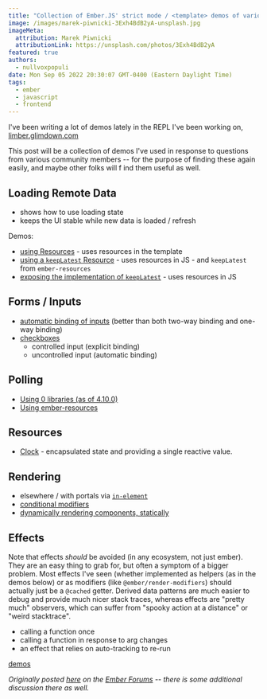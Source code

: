 ```yaml
---
title: "Collection of Ember.JS' strict mode / <template> demos of various concepts"
image: /images/marek-piwnicki-3Exh4BdB2yA-unsplash.jpg
imageMeta:
  attribution: Marek Piwnicki
  attributionLink: https://unsplash.com/photos/3Exh4BdB2yA
featured: true
authors:
  - nullvoxpopuli
date: Mon Sep 05 2022 20:30:07 GMT-0400 (Eastern Daylight Time)
tags:
  - ember
  - javascript
  - frontend
---
```



I've been writing a lot of demos lately in the REPL I've been working on, [limber.glimdown.com](https://limber.glimdown.com)

This post will be a collection of demos I've used in response to questions from various community members -- for the purpose of finding these again easily, and maybe other folks will f ind them useful as well.

## Loading Remote Data

- shows how to use loading state
- keeps the UI stable while new data is loaded / refresh

Demos:
- [using Resources][demo-remote-data-1] - uses resources in the template
- [using a `keepLatest` Resource][demo-remote-data-3] - uses resources in JS - and `keepLatest` from `ember-resources`
- [exposing the implementation of `keepLatest`][demo-remote-data-2] - uses resources in JS

[demo-remote-data-1]: https://limber.glimdown.com/edit?format=glimdown&t=%23%20RemoteData%0A%0A`RemoteData`%20is%20a%20utility%20`Resource`%20from%20[ember-resources][gh-resources]%0Athat%20provides%20an%20easy%20way%20to%20interact%20with%20[`fetch`][mdn-fetch]%0Awith%20a%20pre-wired%20[`AbortController`][mdn-AbortController].%0A%0AIn%20this%20example%2C%20the%20fetching%20of%20data%20from%20the%20[StarWars%20API][swapi]%20occurs%0Aautomatically%20based%20on%20changes%20to%20the%20URL.%0AYou%20may%20change%20the%20`id`%20of%20the%20Person%20to%20fetch%20from%20the%20StarWars%20API.%0A%0A```gjs%20live%0Aimport%20Component%20from%20%27%40glimmer%2Fcomponent%27%3B%0Aimport%20{%20tracked%20}%20from%20%27%40glimmer%2Ftracking%27%3B%0Aimport%20{%20on%20}%20from%20%27%40ember%2Fmodifier%27%3B%0A%0Aimport%20{%20RemoteData%20}%20from%20%27ember-resources%2Futil%2Fremote-data%27%3B%0A%0Aconst%20urlFor%20%3D%20(id)%20%3D%3E%20`https%3A%2F%2Fswapi.dev%2Fapi%2Fpeople%2F%24{id}`%3B%0A%0Alet%20previous%3B%0Aconst%20keepLatest%20%3D%20(data)%20%3D%3E%20previous%20%3D%20data%20||%20previous%3B%0A%0Aconst%20Person%20%3D%20%3Ctemplate%3E%0A%20%20{{%23let%20(RemoteData%20(urlFor%20%40id))%20as%20|request|}}%0A%20%20%20%20{{keepLatest%20request.value.name}}%0A%0A%20%20%20%20{{%23if%20request.isLoading}}%20...%20loading%20{{%40id}}%20...%20{{%2Fif}}%0A%20%20{{%2Flet}}%0A%3C%2Ftemplate%3E%3B%0A%0Aexport%20default%20class%20Demo%20extends%20Component%20{%0A%20%20%40tracked%20id%20%3D%2051%3B%0A%20%20updateId%20%3D%20(event)%20%3D%3E%20this.id%20%3D%20event.target.value%3B%0A%0A%20%20%3Ctemplate%3E%0A%20%20%20%20%3Cdiv%20class%3D%22border%20p-4%20grid%20gap-4%22%3E%0A%20%20%20%20%20%20%20%20%3CPerson%20%40id%3D{{this.id}}%20%2F%3E%0A%0A%20%20%20%20%20%20%20%20%3Clabel%3E%0A%20%20%20%20%20%20%20%20%20%20%20%20Person%20ID%0A%20%20%20%20%20%20%20%20%20%20%20%20%3Cinput%0A%20%20%20%20%20%20%20%20%20%20%20%20%20%20%20%20type%3D%27number%27%0A%20%20%20%20%20%20%20%20%20%20%20%20%20%20%20%20class%3D%27border%20px-3%20py-2%27%0A%20%20%20%20%20%20%20%20%20%20%20%20%20%20%20%20value%3D{{this.id}}%0A%20%20%20%20%20%20%20%20%20%20%20%20%20%20%20%20{{on%20%27input%27%20this.updateId}}%3E%0A%20%20%20%20%20%20%20%20%3C%2Flabel%3E%0A%20%20%20%20%3C%2Fdiv%3E%0A%20%20%3C%2Ftemplate%3E%0A}%0A```%0A%0ADocs%20for%20`RemoteData`%20can%20[be%20found%20here][docs-remote-data].%0AInformation%20about%20how%20Resources%20fit%20in%20to%20the%20next%20edition%20of%20Ember%20can%20be%20[found%20here][polaris-reactivity]%0A%0A%0A%0A[gh-resources]%3A%20https%3A%2F%2Fgithub.com%2Fnullvoxpopuli%2Fember-resources%0A[mdn-fetch]%3A%20https%3A%2F%2Fdeveloper.mozilla.org%2Fen-US%2Fdocs%2FWeb%2FAPI%2FFetch_API%2FUsing_Fetch%0A[mdn-AbortController]%3A%20https%3A%2F%2Fdeveloper.mozilla.org%2Fen-US%2Fdocs%2FWeb%2FAPI%2FAbortController%0A[docs-remote-data]%3A%20https%3A%2F%2Fember-resources.pages.dev%2Fmodules%2Futil_remote_data%0A[polaris-reactivity]%3A%20https%3A%2F%2Fwycats.github.io%2Fpolaris-sketchwork%2Freactivity.html%0A[swapi]%3A%20https%3A%2F%2Fswapi.dev%2F%0A

[demo-remote-data-2]: https://limber.glimdown.com/edit?format=glimdown&t=%23%20RemoteData%0A%0A%60RemoteData%60%20is%20a%20utility%20%60Resource%60%20from%20%5Bember-resources%5D%5Bgh-resources%5D%0Athat%20provides%20an%20easy%20way%20to%20interact%20with%20%5B%60fetch%60%5D%5Bmdn-fetch%5D%0Awith%20a%20pre-wired%20%5B%60AbortController%60%5D%5Bmdn-AbortController%5D.%0A%0AIn%20this%20example%2C%20the%20fetching%20of%20data%20from%20the%20%5BStarWars%20API%5D%5Bswapi%5D%20occurs%0Aautomatically%20based%20on%20changes%20to%20the%20URL.%0AYou%20may%20change%20the%20%60id%60%20of%20the%20Person%20to%20fetch%20from%20the%20StarWars%20API.%0A%0A%60%60%60gjs%20live%0Aimport%20Component%20from%20%27%40glimmer%2Fcomponent%27%3B%0Aimport%20%7B%20tracked%20%7D%20from%20%27%40glimmer%2Ftracking%27%3B%0Aimport%20%7B%20on%20%7D%20from%20%27%40ember%2Fmodifier%27%3B%0A%0Aimport%20%7B%20use%2C%20resource%20%7D%20from%20%27ember-resources%27%3B%0Aimport%20%7B%20RemoteData%2C%20remoteData%20%7D%20from%20%27ember-resources%2Futil%2Fremote-data%27%3B%0A%0Aconst%20isEmpty%20%3D%20(x)%20%3D%3E%20!x%20%7C%7C%20x%3F.length%20%3D%3D%3D%200%3B%0Aconst%20urlFor%20%3D%20(id)%20%3D%3E%20%60https%3A%2F%2Fswapi.dev%2Fapi%2Fpeople%2F%24%7Bid%7D%60%3B%0A%0Aconst%20keepLatest%20%3D%20(%7B%20until%2C%20value%3A%20valueFn%20%7D)%20%3D%3E%20resource(()%20%3D%3E%20%7B%0A%20%20let%20previous%3B%0A%20%20%20%20%0A%20%20return%20()%20%3D%3E%20%7B%0A%20%20%20%20let%20value%20%3D%20valueFn()%3B%0A%20%20%20%20if%20(until())%20%7B%0A%20%20%20%20%20%20return%20previous%20%3D%20isEmpty(value)%20%3F%20previous%20%3A%20value%3B%0A%20%20%20%20%7D%0A%0A%20%20%20%20return%20previous%20%3D%20value%3B%0A%20%20%7D%3B%0A%7D)%3B%0A%0A%0Aexport%20default%20class%20Demo%20extends%20Component%20%7B%0A%20%20%40tracked%20id%20%3D%2051%3B%0A%20%20updateId%20%3D%20(event)%20%3D%3E%20this.id%20%3D%20event.target.value%3B%0A%0A%20%20%40use%20request%20%3D%20resource(hooks%20%3D%3E%20remoteData(hooks%2C%20urlFor(this.id)))%3B%0A%0A%20%20%40use%20withLatest%20%3D%20keepLatest(%7B%20%0A%20%20%20%20until%3A%20()%20%3D%3E%20this.request.isLoading%2C%0A%20%20%20%20value%3A%20()%20%3D%3E%20this.request.value%2C%0A%20%20%7D)%3B%0A%0A%20%20%3Ctemplate%3E%0A%20%20%20%20%3Cdiv%20class%3D%22border%20p-4%20grid%20gap-4%22%3E%0A%20%20%20%20%20%20%7B%7Bthis.withLatest.name%7D%7D%0A%0A%20%20%20%20%20%20%7B%7B%23if%20this.request.isLoading%7D%7D%0A%20%20%20%20%20%20%20%20...%20loading%20%7B%7Bthis.id%7D%7D%20...%0A%20%20%20%20%20%20%7B%7B%2Fif%7D%7D%0A%0A%20%20%20%20%20%20%20%20%3Clabel%3E%0A%20%20%20%20%20%20%20%20%20%20%20%20Person%20ID%0A%20%20%20%20%20%20%20%20%20%20%20%20%3Cinput%0A%20%20%20%20%20%20%20%20%20%20%20%20%20%20%20%20type%3D%27number%27%0A%20%20%20%20%20%20%20%20%20%20%20%20%20%20%20%20class%3D%27border%20px-3%20py-2%27%0A%20%20%20%20%20%20%20%20%20%20%20%20%20%20%20%20value%3D%7B%7Bthis.id%7D%7D%0A%20%20%20%20%20%20%20%20%20%20%20%20%20%20%20%20%7B%7Bon%20%27input%27%20this.updateId%7D%7D%3E%0A%20%20%20%20%20%20%20%20%3C%2Flabel%3E%0A%20%20%20%20%3C%2Fdiv%3E%0A%20%20%3C%2Ftemplate%3E%0A%7D%0A%60%60%60%0A%0ADocs%20for%20%60RemoteData%60%20can%20%5Bbe%20found%20here%5D%5Bdocs-remote-data%5D.%0AInformation%20about%20how%20Resources%20fit%20in%20to%20the%20next%20edition%20of%20Ember%20can%20be%20%5Bfound%20here%5D%5Bpolaris-reactivity%5D%0A%0A%0A%0A%5Bgh-resources%5D%3A%20https%3A%2F%2Fgithub.com%2Fnullvoxpopuli%2Fember-resources%0A%5Bmdn-fetch%5D%3A%20https%3A%2F%2Fdeveloper.mozilla.org%2Fen-US%2Fdocs%2FWeb%2FAPI%2FFetch_API%2FUsing_Fetch%0A%5Bmdn-AbortController%5D%3A%20https%3A%2F%2Fdeveloper.mozilla.org%2Fen-US%2Fdocs%2FWeb%2FAPI%2FAbortController%0A%5Bdocs-remote-data%5D%3A%20https%3A%2F%2Fember-resources.pages.dev%2Fmodules%2Futil_remote_data%0A%5Bpolaris-reactivity%5D%3A%20https%3A%2F%2Fwycats.github.io%2Fpolaris-sketchwork%2Freactivity.html%0A%5Bswapi%5D%3A%20https%3A%2F%2Fswapi.dev%2F%0A

[demo-remote-data-3]: https://limber.glimdown.com/edit?format=glimdown&t=%23%20RemoteData%0A%0A%60RemoteData%60%20is%20a%20utility%20%60Resource%60%20from%20%5Bember-resources%5D%5Bgh-resources%5D%0Athat%20provides%20an%20easy%20way%20to%20interact%20with%20%5B%60fetch%60%5D%5Bmdn-fetch%5D%0Awith%20a%20pre-wired%20%5B%60AbortController%60%5D%5Bmdn-AbortController%5D.%0A%0AIn%20this%20example%2C%20the%20fetching%20of%20data%20from%20the%20%5BStarWars%20API%5D%5Bswapi%5D%20occurs%0Aautomatically%20based%20on%20changes%20to%20the%20URL.%0AYou%20may%20change%20the%20%60id%60%20of%20the%20Person%20to%20fetch%20from%20the%20StarWars%20API.%0A%0A%60%60%60gjs%20live%0Aimport%20Component%20from%20%27%40glimmer%2Fcomponent%27%3B%0Aimport%20%7B%20tracked%20%7D%20from%20%27%40glimmer%2Ftracking%27%3B%0Aimport%20%7B%20on%20%7D%20from%20%27%40ember%2Fmodifier%27%3B%0A%0Aimport%20%7B%20use%2C%20resource%20%7D%20from%20%27ember-resources%27%3B%0Aimport%20%7B%20RemoteData%2C%20remoteData%20%7D%20from%20%27ember-resources%2Futil%2Fremote-data%27%3B%0Aimport%20%7B%20keepLatest%20%7D%20from%20%27ember-resources%2Futil%2Fkeep-latest%27%3B%0A%0Aconst%20isEmpty%20%3D%20(x)%20%3D%3E%20!x%20%7C%7C%20x%3F.length%20%3D%3D%3D%200%3B%0Aconst%20urlFor%20%3D%20(id)%20%3D%3E%20%60https%3A%2F%2Fswapi.dev%2Fapi%2Fpeople%2F%24%7Bid%7D%60%3B%0A%0Aexport%20default%20class%20Demo%20extends%20Component%20%7B%0A%20%20%40tracked%20id%20%3D%2051%3B%0A%20%20updateId%20%3D%20(event)%20%3D%3E%20this.id%20%3D%20event.target.value%3B%0A%0A%20%20%40use%20request%20%3D%20RemoteData(()%20%3D%3E%20urlFor(this.id))%3B%0A%20%20%40use%20latest%20%3D%20keepLatest(%7B%20%0A%20%20%20%20value%3A%20()%20%3D%3E%20this.request.value%2C%0A%20%20%20%20when%3A%20()%20%3D%3E%20this.request.isLoading%2C%0A%20%20%7D)%3B%0A%0A%20%20%3Ctemplate%3E%0A%20%20%20%20%3Cdiv%20class%3D%22border%20p-4%20grid%20gap-4%22%3E%0A%20%20%20%20%20%20%7B%7Bthis.latest.name%7D%7D%0A%0A%20%20%20%20%20%20%7B%7B%23if%20this.request.isLoading%7D%7D%0A%20%20%20%20%20%20%20%20...%20loading%20%7B%7Bthis.id%7D%7D%20...%0A%20%20%20%20%20%20%7B%7B%2Fif%7D%7D%0A%0A%20%20%20%20%20%20%20%20%3Clabel%3E%0A%20%20%20%20%20%20%20%20%20%20%20%20Person%20ID%0A%20%20%20%20%20%20%20%20%20%20%20%20%3Cinput%0A%20%20%20%20%20%20%20%20%20%20%20%20%20%20%20%20type%3D%27number%27%0A%20%20%20%20%20%20%20%20%20%20%20%20%20%20%20%20class%3D%27border%20px-3%20py-2%27%0A%20%20%20%20%20%20%20%20%20%20%20%20%20%20%20%20value%3D%7B%7Bthis.id%7D%7D%0A%20%20%20%20%20%20%20%20%20%20%20%20%20%20%20%20%7B%7Bon%20%27input%27%20this.updateId%7D%7D%3E%0A%20%20%20%20%20%20%20%20%3C%2Flabel%3E%0A%20%20%20%20%3C%2Fdiv%3E%0A%20%20%3C%2Ftemplate%3E%0A%7D%0A%60%60%60%0A%0ADocs%20for%20%60RemoteData%60%20can%20%5Bbe%20found%20here%5D%5Bdocs-remote-data%5D.%0AInformation%20about%20how%20Resources%20fit%20in%20to%20the%20next%20edition%20of%20Ember%20can%20be%20%5Bfound%20here%5D%5Bpolaris-reactivity%5D%0A%0A%0A%0A%5Bgh-resources%5D%3A%20https%3A%2F%2Fgithub.com%2Fnullvoxpopuli%2Fember-resources%0A%5Bmdn-fetch%5D%3A%20https%3A%2F%2Fdeveloper.mozilla.org%2Fen-US%2Fdocs%2FWeb%2FAPI%2FFetch_API%2FUsing_Fetch%0A%5Bmdn-AbortController%5D%3A%20https%3A%2F%2Fdeveloper.mozilla.org%2Fen-US%2Fdocs%2FWeb%2FAPI%2FAbortController%0A%5Bdocs-remote-data%5D%3A%20https%3A%2F%2Fember-resources.pages.dev%2Fmodules%2Futil_remote_data%0A%5Bpolaris-reactivity%5D%3A%20https%3A%2F%2Fwycats.github.io%2Fpolaris-sketchwork%2Freactivity.html%0A%5Bswapi%5D%3A%20https%3A%2F%2Fswapi.dev%2F%0A

## Forms / Inputs

- [automatic binding of inputs][demo-forms-1] (better than both two-way binding and one-way binding)
- [checkboxes][demo-checkboxes-1]
   - controlled input (explicit binding)
  - uncontrolled input (automatic binding)


[demo-checkboxes-1]: https://limber.glimdown.com/edit?format=glimdown&t=%23%20Checkboxes%20in%20Ember%0A%0A%23%23%20Controlled%20Checkbox%0A%0A%60%60%60gjs%20live%0Aimport%20Component%20from%20%27%40glimmer%2Fcomponent%27%3B%0Aimport%20%7B%20tracked%20%7D%20from%20%27%40glimmer%2Ftracking%27%3B%0Aimport%20%7B%20on%20%7D%20from%20%27%40ember%2Fmodifier%27%3B%0A%0Aexport%20default%20class%20Demo%20extends%20Component%20%7B%0A%20%20%40tracked%20value%3B%0A%0A%20%20update%20%3D%20(event)%20%3D%3E%20this.value%20%3D%20event.target.checked%3B%0A%20%20%0A%20%20%3Ctemplate%3E%0A%20%20%20%20%7B%7Bthis.value%7D%7D%3Cbr%3E%0A%20%20%20%20%3Clabel%3E%20%0A%20%20%20%20%20%20the%20checkbox%0A%20%20%0A%20%20%20%20%20%20%3Cinput%20%0A%20%20%20%20%20%20%20%20type%3D%22checkbox%22%0A%20%20%20%20%20%20%20%20checked%3D%7B%7Bthis.value%7D%7D%20%0A%20%20%20%20%20%20%20%20class%3D%22border%22%0A%20%20%20%20%20%20%20%20%7B%7Bon%20%27change%27%20this.update%7D%7D%20%0A%20%20%20%20%20%20%2F%3E%0A%20%20%20%20%3C%2Flabel%3E%0A%20%20%3C%2Ftemplate%3E%0A%7D%0A%60%60%60%0A%0A%23%23%20Automatic%20binding%20using%20a%20%60%3Cform%3E%60%0A%0A%60%60%60gjs%20live%0Aimport%20%7B%20on%20%7D%20from%20%27%40ember%2Fmodifier%27%3B%0Aimport%20%7B%20tracked%20%7D%20from%20%27%40glimmer%2Ftracking%27%3B%0Aimport%20%7B%20cell%20%7D%20from%20%27ember-resources%27%3B%0A%0Alet%20state%20%3D%20cell()%3B%0A%0Aconst%20handleInput%20%3D%20(event)%20%3D%3E%20%7B%0A%20%20let%20formData%20%3D%20new%20FormData(event.currentTarget)%3B%0A%20%20let%20data%20%3D%20Object.fromEntries(formData.entries())%3B%0A%0A%20%20state.current%20%3D%20JSON.stringify(data%2C%20null%2C%202)%3B%0A%7D%3B%0A%0Aconst%20handleSubmit%20%3D%20(%20event)%20%3D%3E%20%7B%0A%20%20event.preventDefault()%3B%0A%20%20handleInput(event)%3B%0A%7D%3B%0A%0A%3Ctemplate%3E%0A%20%20%3Cform%20%0A%20%20%20%20%7B%7Bon%20%27input%27%20handleInput%7D%7D%20%0A%20%20%20%20%7B%7Bon%20%27submit%27%20handleSubmit%7D%7D%0A%20%20%20%20class%3D%22grid%20gap-2%22%20%0A%20%20%20%20style%3D%22max-width%3A%20300px%22%0A%20%20%3E%0A%20%20%20%20%3Clabel%3E%20isChecked%0A%20%20%20%20%20%20%3Cinput%20type%3D%22checkbox%22%20value%3D%22totally%20checked%22%20name%3D%27isChecked%27%3E%0A%20%20%20%20%3C%2Flabel%3E%0A%0A%20%20%20%20%3Cbutton%20type%3D%27submit%27%3ESubmit%3C%2Fbutton%3E%0A%20%20%3C%2Fform%3E%0A%0A%20%20%3Cbr%3E%3Cbr%3E%0A%0A%20%20FormData%3A%0A%20%20%3Cpre%3E%7B%7Bstate.current%7D%7D%3C%2Fpre%3E%0A%0A%3C%2Ftemplate%3E%0A%60%60%60


[demo-forms-1]: https://limber.glimdown.com/edit?format=glimdown&t=%23%20Forms%0A%0A%23%23%23%20Using%20_The%20Platform_%0A%0AVanilla%20JavaScript%20has%20everything%20we%20need%20to%20handle%20form%20data%2C%20de-sync%20it%20from%20our%20source%20data%20and%20collect%20all%20user%20input%20upon%20submission.%0A%0AOther%20abstractions%2C%20such%20as%20the%20%22changeset%22%20concept%20contain%20a%20lot%20of%20this%20functionality%20and%20have%20additional%20utilities%20such%20as%20rollback%2C%20snapshots%2C%20forking%2C%20etc%2C%20but%20that%20is%20a%20topic%20for%20another%20demo.%0A%0AIn%20the%20form%20below%2C%20we%20create%20a%20Vanilla%E2%84%A2%20%5BHTML%20form%5D%5B2%5D%2C%20and%20only%20add%20%22Ember%22%20code%20for%20handling%20the%20form%20submission%20and%20field%20inputs.%20By%20default%2C%20form%20submissions%20will%20cause%20a%20page%20reload%2C%20so%20in%20a%20single-page-app%2C%20we%20need%20to%20prevent%20that%20default%20behavior.%0A%0AUsing%20the%20native%20API%2C%20%5BFormData%5D%5B1%5D%2C%20we%20can%20gather%20the%20user%20inputs%20when%20the%20user%20presses%20the%20submit%20button.%0A%0A%60%60%60gjs%20live%0Aimport%20%7B%20on%20%7D%20from%20%27%40ember%2Fmodifier%27%3B%0Aimport%20%7B%20tracked%20%7D%20from%20%27%40glimmer%2Ftracking%27%3B%0A%0Alet%20state%20%3D%20new%20(class%20%7B%0A%20%20%40tracked%20current%3B%0A%7D)()%3B%0A%0Aconst%20handleInput%20%3D%20(event)%20%3D%3E%20%7B%0A%20%20let%20formData%20%3D%20new%20FormData(event.currentTarget)%3B%0A%20%20let%20data%20%3D%20Object.fromEntries(formData.entries())%3B%0A%0A%20%20state.current%20%3D%20JSON.stringify(data%2C%20null%2C%202)%3B%0A%7D%3B%0A%0Aconst%20handleSubmit%20%3D%20(%20event)%20%3D%3E%20%7B%0A%20%20event.preventDefault()%3B%0A%20%20handleInput(event)%3B%0A%7D%3B%0A%0A%3Ctemplate%3E%0A%20%20%3Cform%20%0A%20%20%20%20%7B%7Bon%20%27input%27%20handleInput%7D%7D%20%0A%20%20%20%20%7B%7Bon%20%27submit%27%20handleSubmit%7D%7D%0A%20%20%20%20class%3D%22grid%20gap-2%22%20%0A%20%20%20%20style%3D%22max-width%3A%20300px%22%0A%20%20%3E%0A%20%20%20%20%3Clabel%3E%20First%20Name%0A%20%20%20%20%20%20%3Cinput%20name%3D%27firstName%27%3E%0A%20%20%20%20%3C%2Flabel%3E%0A%0A%20%20%20%20%3Clabel%3E%20Favorite%20Date%0A%20%20%20%20%20%20%3Cinput%20type%3D%27date%27%20name%3D%27favoriteDate%27%3E%0A%20%20%20%20%3C%2Flabel%3E%0A%0A%20%20%20%20%3Cbutton%20type%3D%27submit%27%3ESubmit%3C%2Fbutton%3E%0A%20%20%3C%2Fform%3E%0A%0A%20%20%3Cbr%3E%3Cbr%3E%0A%0A%20%20FormData%3A%0A%20%20%3Cpre%3E%7B%7Bstate.current%7D%7D%3C%2Fpre%3E%0A%0A%20%20%3Cstyle%3E%0A%20%20%20%20input%20%7B%20border%3A%201px%20solid%3B%20%7D%0A%20%20%3C%2Fstyle%3E%0A%3C%2Ftemplate%3E%0A%60%60%60%0A%0A%3Chr%3E%0A%0A%23%23%23%20%22Platform%22%20References%0A%20-%20%5B%60%3Cform%3E%60%20on%20MDN%5D%5B2%5D%0A%20-%20%5B%60FormData%60%20on%20MDN%5D%5B1%5D%0A%0A%23%23%23%20Ember%20References%0A%20-%20%5Bthe%20%60on%60%20modifier%5D%5B3%5D%0A%0A%0A%5B1%5D%3A%20https%3A%2F%2Fdeveloper.mozilla.org%2Fen-US%2Fdocs%2FWeb%2FAPI%2FFormData%0A%5B2%5D%3A%20https%3A%2F%2Fdeveloper.mozilla.org%2Fen-US%2Fdocs%2FWeb%2FHTML%2FElement%2Fform%0A%5B3%5D%3A%20https%3A%2F%2Fguides.emberjs.com%2Frelease%2Fcomponents%2Fcomponent-state-and-actions%2F%23toc_html-modifiers-and-actions%0A


## Polling

 - [Using 0 libraries (as of 4.10.0)][demo-polling-via-helper]
 - [Using ember-resources][demo-polling-via-ember-resources]

[demo-polling-via-helper]: https://limber.glimdown.com/edit?format=glimdown&t=%23%20Polling%20data%0A%0AA%20common%20thing%20folks%20ask%20is%20to%20re-call%20%2F%20re-run%20the%20%5Broute%27s%20model%20hook%5D%5Broute-model%5D%20on%20some%20interval.%0A%0AThis%20technique%20can%20be%20used%20to%20poll%20anything%2C%20%0Anot%20just%20the%20%5Brouter%20service%5D%5Brouter-service%5D%27s%20%5B%60refresh%60%5D%5Brouter-refresh%5D%20method.%0AIt%20could%20be%20used%20for%20any%20function%2C%20%5B%60fetch%60%5D%5Bmdn-fetch%5D%2C%20plain%20old%20functions%2C%20etc.%0A%0AWhen%20polling%2C%20the%20most%20important%20thing%20to%20remember%20is%20that%20the%20polling%20function%20needs%20to%20be%20cancelled%20when%20the%20surrounding%20context%20is%20torn%20down%2C%20or%20if%20the%20app%20is%20destroyed.%20This%20is%20so%20that%20as%20you%20navigate%20within%20your%20app%2C%20or%20while%20running%20tests%2C%20a%20memory%20leak%20does%20not%20occur.%0A%0AThis%20approach%20uses%20%5B%60setInterval%60%5D%5Bmdn-setInterval%5D%20so%20as%20to%20not%20induce%20a%20%5B%60too%20much%20recursion%60%5D%5Bmdn-too-much-recursion%5D%20error.%0A%0A%5Brouter-service%5D%3A%20https%3A%2F%2Fapi.emberjs.com%2Fember%2Frelease%2Fclasses%2FRouterService%0A%5Brouter-refresh%5D%3A%20https%3A%2F%2Fapi.emberjs.com%2Fember%2F4.9%2Fclasses%2FRouterService%2Fmethods%2Frefresh%3Fanchor%3Drefresh%0A%5Broute-model%5D%3A%20https%3A%2F%2Fguides.emberjs.com%2Frelease%2Frouting%2Fspecifying-a-routes-model%2F%0A%5Bmdn-fetch%5D%3A%20https%3A%2F%2Fdeveloper.mozilla.org%2Fen-US%2Fdocs%2FWeb%2FAPI%2FFetch_API%0A%5Bmdn-setInterval%5D%3A%20https%3A%2F%2Fdeveloper.mozilla.org%2Fen-US%2Fdocs%2FWeb%2FAPI%2FsetInterval%0A%5Bmdn-too-much-recursion%5D%3A%20https%3A%2F%2Fdeveloper.mozilla.org%2Fen-US%2Fdocs%2FWeb%2FJavaScript%2FReference%2FErrors%2FToo_much_recursion%0A%0A%60%60%60gjs%20live%20preview%0Aimport%20Helper%20from%20%27%40ember%2Fcomponent%2Fhelper%27%3B%0Aimport%20%7B%20registerDestructor%20%7D%20from%20%27%40ember%2Fdestroyable%27%3B%0Aimport%20%7B%20on%20%7D%20from%20%27%40ember%2Fmodifier%27%3B%0Aimport%20%7B%20cell%20%7D%20from%20%27ember-resources%27%3B%0A%0Aconst%20show%20%3D%20cell(true)%3B%0Aconst%20pollCount%20%3D%20cell(0)%3B%0Aconst%20fetchData%20%3D%20()%20%3D%3E%20%7B%0A%20%20pollCount.current%2B%2B%3B%0A%20%20console.log(%27Fetching%20data%20(for%20pretend%20%2F%20example)%27)%3B%0A%7D%0Aconst%20ONE_SECOND%20%3D%201_000%3B%20%2F%2F%20ms%0A%0A%2F**********************************************************%0A%20*%20DEMO%20starts%20here%2C%20everything%20above%20is%20mostly%20irrelevant%0A%20**********************************************************%2F%0Aclass%20Poll%20extends%20Helper%20%7B%0A%20%20compute(%5Bfn%5D%2C%20%7B%20interval%20%7D)%20%7B%0A%20%20%20%20let%20x%20%3D%20setInterval(fn%2C%20interval)%3B%20%20%20%20%0A%20%20%20%20registerDestructor(this%2C%20()%20%3D%3E%20clearInterval(x))%3B%0A%20%20%20%20return%3B%0A%20%20%7D%0A%7D%0A%0A%3Ctemplate%3E%0A%20%20Poll%20count%3A%20%7B%7BpollCount.current%7D%7D%3Cbr%3E%0A%20%20%3Cbutton%20%7B%7Bon%20%27click%27%20show.toggle%7D%7D%3EToggle%3C%2Fbutton%3E%3Cbr%20%2F%3E%0A%20%20%0A%20%20%7B%7B%23if%20show.current%7D%7D%0A%20%20%20%20%20Data%20is%20being%20polled.%0A%0A%20%20%20%20%20%7B%7BPoll%20fetchData%20interval%3DONE_SECOND%7D%7D%0A%20%20%7B%7Belse%7D%7D%0A%20%20%20%20%20Polling%20is%20not%20occurring.%0A%20%20%7B%7B%2Fif%7D%7D%0A%0A%20%20%20%20%0A%3C%2Ftemplate%3E%0A%60%60%60
[demo-polling-via-ember-resources]: https://limber.glimdown.com/edit?format=glimdown&t=%23%20Polling%20data%0A%0AA%20common%20thing%20folks%20ask%20is%20to%20re-call%20%2F%20re-run%20the%20%5Broute%27s%20model%20hook%5D%5Broute-model%5D%20on%20some%20interval.%0A%0AThis%20technique%20can%20be%20used%20to%20poll%20anything%2C%20%0Anot%20just%20the%20%5Brouter%20service%5D%5Brouter-service%5D%27s%20%5B%60refresh%60%5D%5Brouter-refresh%5D%20method.%0AIt%20could%20be%20used%20for%20any%20function%2C%20%5B%60fetch%60%5D%5Bmdn-fetch%5D%2C%20plain%20old%20functions%2C%20etc.%0A%0AWhen%20polling%2C%20the%20most%20important%20thing%20to%20remember%20is%20that%20the%20polling%20function%20needs%20to%20be%20cancelled%20when%20the%20surrounding%20context%20is%20torn%20down%2C%20or%20if%20the%20app%20is%20destroyed.%20This%20is%20so%20that%20as%20you%20navigate%20within%20your%20app%2C%20or%20while%20running%20tests%2C%20a%20memory%20leak%20does%20not%20occur.%0A%0AThis%20approach%20uses%20%5B%60setInterval%60%5D%5Bmdn-setInterval%5D%20so%20as%20to%20not%20induce%20a%20%5B%60too%20much%20recursion%60%5D%5Bmdn-too-much-recursion%5D%20error.%0A%0A%5Brouter-service%5D%3A%20https%3A%2F%2Fapi.emberjs.com%2Fember%2Frelease%2Fclasses%2FRouterService%0A%5Brouter-refresh%5D%3A%20https%3A%2F%2Fapi.emberjs.com%2Fember%2F4.9%2Fclasses%2FRouterService%2Fmethods%2Frefresh%3Fanchor%3Drefresh%0A%5Broute-model%5D%3A%20https%3A%2F%2Fguides.emberjs.com%2Frelease%2Frouting%2Fspecifying-a-routes-model%2F%0A%5Bmdn-fetch%5D%3A%20https%3A%2F%2Fdeveloper.mozilla.org%2Fen-US%2Fdocs%2FWeb%2FAPI%2FFetch_API%0A%5Bmdn-setInterval%5D%3A%20https%3A%2F%2Fdeveloper.mozilla.org%2Fen-US%2Fdocs%2FWeb%2FAPI%2FsetInterval%0A%5Bmdn-too-much-recursion%5D%3A%20https%3A%2F%2Fdeveloper.mozilla.org%2Fen-US%2Fdocs%2FWeb%2FJavaScript%2FReference%2FErrors%2FToo_much_recursion%0A%0A%60%60%60gjs%20live%20preview%0Aimport%20%7B%20on%20%7D%20from%20%27%40ember%2Fmodifier%27%3B%0Aimport%20%7B%20cell%2C%20resource%2C%20resourceFactory%20%7D%20from%20%27ember-resources%27%3B%0A%0Aconst%20show%20%3D%20cell(true)%3B%0Aconst%20pollCount%20%3D%20cell(0)%3B%0Aconst%20fetchData%20%3D%20()%20%3D%3E%20%7B%0A%20%20pollCount.current%2B%2B%3B%0A%20%20console.log(%27Fetching%20data%20(for%20pretend%20%2F%20example)%27)%3B%0A%7D%0Aconst%20ONE_SECOND%20%3D%201_000%3B%20%2F%2F%20ms%0A%0A%2F**********************************************************%0A%20*%20DEMO%20starts%20here%2C%20everything%20above%20is%20mostly%20irrelevant%0A%20**********************************************************%2F%0Aconst%20poll%20%3D%20resourceFactory((fn%2C%20interval)%20%3D%3E%20%7B%0A%20%20return%20resource((%7B%20on%20%7D)%20%3D%3E%20%7B%0A%20%20%20%20let%20x%20%3D%20setInterval(fn%2C%20interval)%3B%20%20%20%20%0A%20%20%20%20on.cleanup(()%20%3D%3E%20clearInterval(x))%3B%0A%20%20%7D)%3B%0A%7D)%3B%0A%0A%3Ctemplate%3E%0A%20%20Poll%20count%3A%20%7B%7BpollCount.current%7D%7D%3Cbr%3E%0A%20%20%3Cbutton%20%7B%7Bon%20%27click%27%20show.toggle%7D%7D%3EToggle%3C%2Fbutton%3E%3Cbr%20%2F%3E%0A%20%20%0A%20%20%7B%7B%23if%20show.current%7D%7D%0A%20%20%20%20%20Data%20is%20being%20polled.%0A%0A%20%20%20%20%20%7B%7Bpoll%20fetchData%20ONE_SECOND%7D%7D%0A%20%20%7B%7Belse%7D%7D%0A%20%20%20%20%20Polling%20is%20not%20occurring.%0A%20%20%7B%7B%2Fif%7D%7D%0A%0A%20%20%20%20%0A%3C%2Ftemplate%3E%0A%60%60%60

## Resources

 - [Clock][demo-resources-clock] - encapsulated state and providing a single reactive value.


[demo-resources-clock]: https://limber.glimdown.com/edit?format=glimdown&t=%23%20Clock%20as%20a%20Resource%0A%0AResources%20can%20maintain%20encapsulated%20state%20and%20provide%20a%20reactive%20single%20value.%0A%0A%60%60%60gjs%20live%0Aimport%20Component%20from%20%27%40glimmer%2Fcomponent%27%3B%0Aimport%20%7B%20tracked%20%7D%20from%20%27%40glimmer%2Ftracking%27%3B%0Aimport%20%7B%20resource%2C%20cell%20%7D%20from%20%27ember-resources%27%3B%0A%0Aconst%20Clock%20%3D%20resource((%7B%20on%20%7D)%20%3D%3E%20%7B%0A%20%20let%20time%20%3D%20cell(new%20Date())%3B%0A%20%20let%20interval%20%3D%20setInterval(()%20%3D%3E%20time.current%20%3D%20new%20Date()%2C%201000)%3B%0A%0A%20%20on.cleanup(()%20%3D%3E%20clearInterval(interval))%3B%0A%0A%20%20let%20formatter%20%3D%20new%20Intl.DateTimeFormat(%27en-US%27%2C%20%7B%0A%20%20%20%20hour%3A%20%27numeric%27%2C%0A%20%20%20%20minute%3A%20%27numeric%27%2C%0A%20%20%20%20second%3A%20%27numeric%27%2C%0A%20%20%20%20hour12%3A%20true%2C%0A%20%20%7D)%3B%0A%0A%20%20return%20()%20%3D%3E%20formatter.format(time.current)%3B%0A%7D)%3B%0A%0A%3Ctemplate%3E%0A%20%20It%20is%3A%20%3Ctime%3E%7B%7BClock%7D%7D%3C%2Ftime%3E%0A%3C%2Ftemplate%3E%0A%0A%60%60%60%0A

## Rendering

 - elsewhere / with portals via [`in-element`][demo-in-element-1]
 - [conditional modifiers][demo-conditional-modifiers-1]
 - [dynamically rendering components, statically][demo-dynamic-components-1]

[demo-in-element-1]: https://limber.glimdown.com/edit?format=glimdown&t=%23%20Portalling%20via%20%60in-element%60%0A%0A%60%60%60gjs%20live%0Aconst%20getBySelector%20%3D%20(selector)%20%3D%3E%20document.querySelector(selector)%3B%0A%0A%3Ctemplate%3E%0A%20%20portal%3A%20%3Cdiv%20id%3D%22target%22%3E%3C%2Fdiv%3E%0A%0A%0A%20%20%3Cbr%3E%3Cbr%3E%0A%0A%20%20somewhere%20eles%20in%20your%20app%0A%0A%20%20%7B%7B%23in-element%20(getBySelector%20%27%23target%27)%7D%7D%0A%20%20%20%20hi%2C%20I%20could%20be%20a%20modal%0A%20%20%7B%7B%2Fin-element%7D%7D%0A%0A%20%20is%20content%0A%3C%2Ftemplate%3E%0A%0A%60%60%60
[demo-conditional-modifiers-1]: https://limber.glimdown.com/edit?format=glimdown&t=%23%20Conditional%20Modifiers%0A%0A%60%60%60gjs%20live%20preview%0Aimport%20Component%20from%20%27%40glimmer%2Fcomponent%27%3B%0Aimport%20%7B%20tracked%20%7D%20from%20%27%40glimmer%2Ftracking%27%3B%0Aimport%20%7B%20modifier%20%7D%20from%20%27ember-modifier%27%3B%0Aimport%20%7B%20on%20%7D%20from%20%27%40ember%2Fmodifier%27%3B%0A%0Aexport%20default%20class%20HelloWorld%20extends%20Component%20%7B%0A%20%20%40tracked%20enabled%20%3D%20false%3B%0A%0A%20%20toggle%20%3D%20()%20%3D%3E%20this.enabled%20%3D%20!this.enabled%3B%0A%0A%20%20theModifier%20%3D%20modifier(element%20%3D%3E%20%7B%0A%20%20%20%20element.style.textTransform%20%3D%20%27uppercase%27%3B%0A%0A%20%20%20%20return%20()%20%3D%3E%20element.style.textTransform%20%3D%20%27lowercase%27%3B%0A%20%20%7D)%3B%0A%0A%20%20%3Ctemplate%3E%0A%20%20%20%20%3Cp%20%7B%7B%20(if%20this.enabled%20this.theModifier)%20%7D%7D%3EThe%20modifier%20should%20be%20enabled%3A%20%7B%7Bthis.enabled%7D%7D%3C%2Fp%3E%0A%0A%20%20%20%20%3Cbutton%20%7B%7Bon%20%22click%22%20this.toggle%7D%7D%3Etoggle%20modifier%3C%2Fbutton%3E%0A%20%20%3C%2Ftemplate%3E%0A%7D%0A%60%60%60%0A
[demo-dynamic-components-1]: https://limber.glimdown.com/edit?format=gjs&t=import%20%7B%20on%20%7D%20from%20%27%40ember%2Fmodifier%27%3B%0Aimport%20%7B%20cell%20%7D%20from%20%27ember-resources%27%3B%0A%2F%2F%20shadow-dom%20componentt%20used%20to%20get%20a%20reset%20on%20styling%0A%2F%2F%20this%20is%20showcased%20more%20prominently%20in%20the%20%22Styleguide%22%20demo%0Aimport%20Shadowed%20from%20%27limber%2Fcomponents%2Fshadowed%27%3B%0A%0A%2F%2F%20State%20that%20manages%20the%20%22selected%22%20component%0Aconst%20selected%20%3D%20cell()%3B%0A%0A%2F%2F%20Here%20are%20the%20components%20used%20in%20the%20MAP.%0A%2F%2F%20these%20could%20be%20imported%20from%20other%20files%20(co-located%2C%20template-only%2C%20etc)%0Aconst%20One%20%3D%20%3Ctemplate%3EOne%3C%2Ftemplate%3E%3B%0Aconst%20Two%20%3D%20%3Ctemplate%3ETwo%3C%2Ftemplate%3E%3B%0Aconst%20Three%20%3D%20%3Ctemplate%3EThree%3C%2Ftemplate%3E%3B%0Aconst%20Fallback%20%3D%20%3Ctemplate%3EFallback%20%2F%20nothing%20selecetd%3C%2Ftemplate%3E%3B%0A%0Aconst%20MAP%20%3D%20%7B%0A%20%20%27one%27%3A%20One%2C%0A%20%20%27two%27%3A%20Two%2C%0A%20%20%27three%27%3A%20Three%2C%0A%7D%3B%0A%0A%2F%2F%20This%20is%20a%20helper%2C%20as%20all%20functions%20are%20helpers%0Aconst%20componentFor%20%3D%20(key)%20%3D%3E%20MAP%5Bkey%5D%20%3F%3F%20Fallback%3B%0A%0A%2F%2F%20This%20way%20of%20dealing%20with%20form%2Finput%20event%20binding%20is%20demonstrated%0A%2F%2F%20in%20the%20%22Forms%22%20demo%20in%20the%20%22Select%20demo%22%20menu%20at%20the%20top%20of%20the%20screen%0Aconst%20handleInput%20%3D%20(event)%20%3D%3E%20%7B%0A%20%20let%20formData%20%3D%20new%20FormData(event.currentTarget)%3B%0A%20%20let%20data%20%3D%20Object.fromEntries(formData.entries())%3B%0A%0A%20%20selected.current%20%3D%20data.component%3B%0A%7D%0Aconst%20handleSubmit%20%3D%20(%20event)%20%3D%3E%20%7B%0A%20%20event.preventDefault()%3B%0A%20%20handleInput(event)%3B%0A%7D%3B%0A%0A%3Ctemplate%3E%0A%20%20%3CShadowed%20%40omitStyles%3D%7B%7Btrue%7D%7D%3E%0A%20%20%20%20%3Cform%20%7B%7Bon%20%27input%27%20handleInput%7D%7D%20%7B%7Bon%20%27submit%27%20handleSubmit%7D%7D%3E%0A%20%20%20%20%20%20%3Cfieldset%3E%0A%20%20%20%20%20%20%20%20%3Clegend%3EChoose%20a%20component%3C%2Flegend%3E%0A%20%20%20%20%20%20%20%20%3Clabel%3EOne%20%20%20%3Cinput%20name%3D%22component%22%20type%3D%22radio%22%20value%3D%22one%22%3E%3C%2Flabel%3E%0A%20%20%20%20%20%20%20%20%3Clabel%3ETwo%20%20%20%3Cinput%20name%3D%22component%22%20type%3D%22radio%22%20value%3D%22two%22%3E%3C%2Flabel%3E%0A%20%20%20%20%20%20%20%20%3Clabel%3EThree%20%3Cinput%20name%3D%22component%22%20type%3D%22radio%22%20value%3D%22three%22%3E%3C%2Flabel%3E%0A%20%20%20%20%20%20%3C%2Ffieldset%3E%0A%20%20%20%20%3C%2Fform%3E%0A%0A%20%20%20%20%3Cbr%3E%0A%20%20%20%20%7B%7B%23let%20(componentFor%20selected.current)%20as%20%7CSelected%7C%7D%7D%0A%20%20%20%20%20%20%3CSelected%20%2F%3E%0A%20%20%20%20%7B%7B%2Flet%7D%7D%0A%20%20%3C%2FShadowed%3E%0A%3C%2Ftemplate%3E


## Effects

Note that effects _should_ be avoided (in any ecosystem, not just ember). They are an easy thing to grab for, but often a symptom of a bigger problem. Most effects I've seen (whether implemented as helpers (as in the demos below) or as modifiers (like `@ember/render-modifiers`) should actually just be a `@cached` getter.  Derived data patterns are much easier to debug and provide much nicer stack traces, whereas effects are "pretty much" observers, which can suffer from "spooky action at a distance" or "weird stacktrace".

- calling a function once
- calling a function in response to arg changes
- an effect that relies on auto-tracking to re-run

[demos][demos-effects-1]

[demos-effects-1]: https://limber.glimdown.com/edit?format=glimdown&t=%23%20Effects%20in%20Ember%0A%0AI%20don%27t%20have%20any%20valid%20use%20cases%20for%20effects%20that%20can%20fit%20in%20tiny%20demos%2C%20so%20I%27m%20just%20logging%20to%20the%20console%20when%20each%20effect%20function%20is%20called.%0A%0AWhen%20observing%20the%20behavior%20of%20these%20demos%2C%20be%20sure%20to%20have%20the%20browser%20console%20open.%0A%0A%23%23%20Layout%20Effect%0A%0ARun%20some%20code%20during%20initial%20render%0A%60%60%60gjs%20live%20preview%0Aconst%20myEffect%20%3D%20()%20%3D%3E%20console.log(%27runs%20once%27)%3B%0A%0A%3Ctemplate%3E%0A%20%20%7B%7B%20(myEffect)%20%7D%7D%0A%3C%2Ftemplate%3E%0A%60%60%60%0A%0A%23%23%20Effect%20when%20arguments%20change%0A%0AIn%20ember%2C%20you%20usually%20don%27t%20need%20to%20do%20this%0Abecause%20derived%20data%20patterns%20have%20usually%20got%20covered%0A(getters%2C%20resources%2C%20etc).%0A%0A%60%60%60gjs%20live%20preview%0Aimport%20state%20from%20%27limber%2Fhelpers%2Fstate%27%3B%0Aimport%20%7B%20on%20%7D%20from%20%27%40ember%2Fmodifier%27%3B%0A%0Aconst%20myEffect%20%3D%20(foo)%20%3D%3E%20console.log(%27foo%20is%20now%20%27%2C%20foo)%3B%0A%0Aconst%20WithEffect%20%3D%20%3Ctemplate%3E%0A%20%20%7B%7B%20(myEffect%20%40foo)%7D%7D%0A%3C%2Ftemplate%3E%3B%0A%0A%3Ctemplate%3E%0A%20%20%7B%7B%23let%20(state)%20as%20%7Cs%7C%7D%7D%0A%20%20%20%20%3Cinput%20%7B%7Bon%20%27input%27%20s.increment%7D%7D%20class%3D%22border%22%20%2F%3E%0A%20%20%20%20%3CWithEffect%20%40foo%3D%7B%7Bs.value%7D%7D%20%2F%3E%0A%20%20%7B%7B%2Flet%7D%7D%0A%3C%2Ftemplate%3E%0A%60%60%60%0A%0A%23%23%20Effects%20auto-track%0A%0AIf%20accessing%20tracked%20data%20within%20a%20function%20or%20effect%2C%20%0Ait%20will%20auto-track%2C%20and%20re-run%20when%20the%20tracked%20data%20changes.%0A%0A%60%60%60gjs%20live%0Aimport%20Component%20from%20%27%40glimmer%2Fcomponent%27%3B%0Aimport%20%7B%20on%20%7D%20from%20%27%40ember%2Fmodifier%27%3B%0Aimport%20%7B%20tracked%20%7D%20from%20%27%40glimmer%2Ftracking%27%3B%0A%0Aexport%20default%20class%20Demo%20extends%20Component%20%7B%0A%20%20%40tracked%20value%3B%0A%20%20%0A%20%20myEffect%20%3D%20()%20%3D%3E%20%7B%0A%20%20%20%20console.log(%60tracked%20value%3A%20%24%7Bthis.value%7D%60)%3B%0A%20%20%7D%0A%0A%20%20update%20%3D%20(event)%20%3D%3E%20this.value%20%3D%20event.target.value%3B%0A%20%20%0A%20%20%3Ctemplate%3E%0A%20%20%20%20%7B%7B%20(this.myEffect)%20%7D%7D%0A%0A%20%20%20%20%3Cinput%20%7B%7Bon%20%27input%27%20this.update%7D%7D%20class%3D%22border%22%20%2F%3E%0A%20%20%3C%2Ftemplate%3E%0A%7D%0A%60%60%60



_Originally posted [here][original-post] on the [Ember Forums][discuss-forums] -- there is some additional discussion there as well._

[original-post]: https://discuss.emberjs.com/t/collection-of-strict-mode-template-demos-of-various-concepts/19637
[discuss-forums]: https://discuss.emberjs.com/
